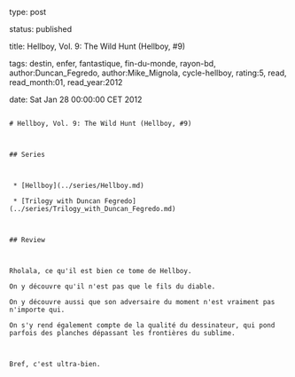 type: post
status: published
title: Hellboy, Vol. 9: The Wild Hunt (Hellboy, #9)
tags:  destin,  enfer,  fantastique,  fin-du-monde,  rayon-bd, author:Duncan_Fegredo, author:Mike_Mignola, cycle-hellboy, rating:5, read, read_month:01, read_year:2012
date: Sat Jan 28 00:00:00 CET 2012
~~~~~~
# Hellboy, Vol. 9: The Wild Hunt (Hellboy, #9)

## Series

 * [Hellboy](../series/Hellboy.md)
 * [Trilogy with Duncan Fegredo](../series/Trilogy_with_Duncan_Fegredo.md)

## Review

Rholala, ce qu'il est bien ce tome de Hellboy.  
On y découvre qu'il n'est pas que le fils du diable.  
On y découvre aussi que son adversaire du moment n'est vraiment pas n'importe qui.  
On s'y rend également compte de la qualité du dessinateur, qui pond parfois des planches dépassant les frontières du sublime.  
  
Bref, c'est ultra-bien.